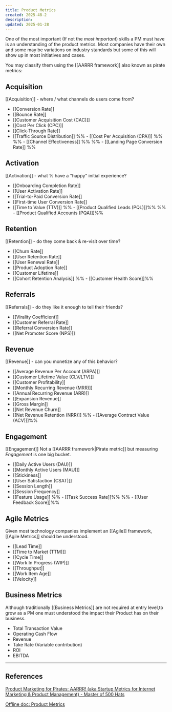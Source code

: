 ```yaml
---
title: Product Metrics
created: 2025-48-2
description: 
updated: 2025-01-28
---
```


One of the most important (If not the *most important*) skills a PM must have is an understanding of the product metrics. Most companies have their own and some may be variations on industry standards but some of this will show up in most initiatives and cases.

You may classify them using the [[AARRR framework]] also known as pirate metrics:

## Acquisition
[[Acquisition]] - where / what channels do users come from?
- [[Conversion Rate]]
- [[Bounce Rate]]
- [[Customer Acquisition Cost (CAC)]]
- [[Cost Per Click (CPC)]]
- [[Click-Through Rate]]
- [[Traffic Source Distribution]]
%% - [[Cost Per Acquisition (CPA)]] %%
%% - [[Channel Effectiveness]] %%
%% - [[Landing Page Conversion Rate]] %% 

## Activation
[[Activation]] - what % have a "happy" initial experience?
- [[Onboarding Completion Rate]]
- [[User Activation Rate]]
- [[Trial-to-Paid Conversion Rate]]
- [[First-time User Conversion Rate]]
- [[Time to Value (TTV)]]
%% - [[Product Qualified Leads (PQL)]]%% 
%% - [[Product Qualified Accounts (PQA)]]%% 

## Retention
[[Retention]] - do they come back & re-visit over time?
- [[Churn Rate]]
- [[User Retention Rate]]
- [[User Renewal Rate]]
- [[Product Adoption Rate]]
- [[Customer Lifetime]]
- [[Cohort Retention Analysis]]
%% - [[Customer Health Score]]%% 

## Referrals
[[Referrals]] - do they like it enough to tell their friends?
- [[Virality Coefficient]]
- [[Customer Referral Rate]]
- [[Referral Conversion Rate]]
- [[Net Promoter Score (NPS)]]

## Revenue
[[Revenue]] - can you monetize any of this behavior?
- [[Average Revenue Per Account (ARPA)]]
- [[Customer Lifetime Value (CLV/LTV)]]
- [[Customer Profitability]]
- [[Monthly Recurring Revenue (MRR)]]
- [[Annual Recurring Revenue (ARR)]]
- [[Expansion Revenue]] 
- [[Gross Margin]]
- [[Net Revenue Churn]]
- [[Net Revenue Retention (NRR)]]
%% - [[Average Contract Value (ACV)]]%% 

## Engagement
[[Engagement]]
Not a [[AARRR framework|Pirate metric]] but measuring *Engagement* is one big bucket.
- [[Daily Active Users (DAU)]]
- [[Monthly Active Users (MAU)]]
- [[Stickiness]]
- [[User Satisfaction (CSAT)]]
- [[Session Length]]
- [[Session Frequency]]
- [[Feature Usage]]
%% - [[Task Success Rate]]%% 
%% - [[User Feedback Score]]%% 

## Agile Metrics
Given most technology companies implement an [[Agile]] framework, [[Agile Metrics]] should be understood.
- [[Lead Time]]
- [[Time to Market (TTM)]]
- [[Cycle Time]]
- [[Work In Progress (WIP)]]
- [[Throughput]]
- [[Work Item Age]]
- [[Velocity]]

## Business Metrics
Although traditionally [[Business Metrics]] are not required at entry level,to grow as a PM one must understood the impact their Product has on their business.
- Total Transaction Value 
- Operating Cash Flow
- Revenue
- Take Rate (Variable contribution)
- ROI
- EBITDA


---
## References
[Product Marketing for Pirates: AARRR! (aka Startup Metrics for Internet Marketing & Product Management) - Master of 500 Hats](https://500hats.typepad.com/500blogs/2007/06/internet-market.html)

[Offline doc: Product Metrics](bear://x-callback-url/open-note?id=336DD551-F319-4625-A73B-17AF7B418F41)